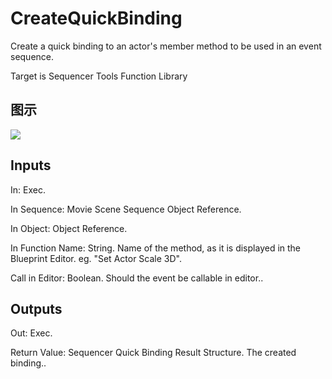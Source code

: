 # CreateQuickBinding

Create a quick binding to an actor's member method to be used in an event sequence.

Target is Sequencer Tools Function Library

## 图示

![]($-20221218-18521274.png)

## Inputs

In: Exec.

In Sequence: Movie Scene Sequence Object Reference.

In Object: Object Reference.

In Function Name: String. Name of the method, as it is displayed in the Blueprint Editor. eg. "Set Actor Scale 3D".

Call in Editor: Boolean. Should the event be callable in editor..  

## Outputs

Out: Exec.

Return Value: Sequencer Quick Binding Result Structure. The created binding..

